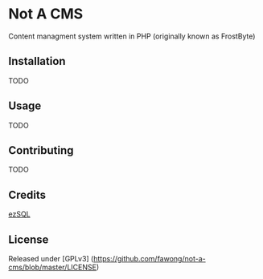 Not A CMS
===

Content managment system written in PHP (originally known as FrostByte)

Installation
------------

TODO

Usage
-----

TODO

Contributing
------------

TODO

Credits
-------

[ezSQL](https://github.com/jv2222/ezSQL)

License
-------

Released under [GPLv3] (https://github.com/fawong/not-a-cms/blob/master/LICENSE)
